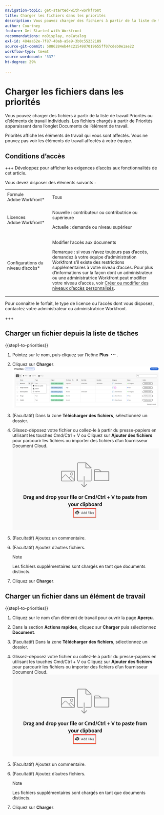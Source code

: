 ```yaml
---
navigation-topic: get-started-with-workfront
title: Charger les fichiers dans les priorités
description: Vous pouvez charger des fichiers à partir de la liste de travail Priorités ou d’éléments de travail individuels. Les fichiers chargés à partir de Priorités apparaissent dans l’onglet Documents de l’élément de travail.
author: Courtney
feature: Get Started with Workfront
recommendations: noDisplay, noCatalog
exl-id: 484aa52e-7f87-40ab-a5e9-3b0c55232189
source-git-commit: b886284eb44c2154987019655ff07cdeb0e1ae22
workflow-type: tm+mt
source-wordcount: '337'
ht-degree: 29%

---
```


# Charger les fichiers dans les priorités

Vous pouvez charger des fichiers à partir de la liste de travail Priorités ou d’éléments de travail individuels. Les fichiers chargés à partir de Priorités apparaissent dans l’onglet Documents de l’élément de travail.

Priorités affiche les éléments de travail qui vous sont affectés. Vous ne pouvez pas voir les éléments de travail affectés à votre équipe.

## Conditions d’accès

+++ Développez pour afficher les exigences d’accès aux fonctionnalités de cet article.

Vous devez disposer des éléments suivants :

<table style="table-layout:auto"> 
 <col> 
 <col> 
 <tbody> 
  <tr> 
   <td role="rowheader">Formule Adobe Workfront*</td> 
   <td> <p> Tous</p> </td> 
  </tr> 
  <tr> 
   <td role="rowheader">Licences Adobe Workfront*</td> 
   <td> 
   <p>Nouvelle : contributeur ou contributrice ou supérieure</p> 
   <p>Actuelle : demande ou niveau supérieur</p> </td> 
  </tr> 
  <tr> 
   <td role="rowheader">Configurations du niveau d’accès*</td> 
   <td> <p>Modifier l’accès aux documents</p> <p>Remarque : si vous n’avez toujours pas d’accès, demandez à votre équipe d’administration Workfront s’il existe des restrictions supplémentaires à votre niveau d’accès. Pour plus d’informations sur la façon dont un administrateur ou une administratrice Workfront peut modifier votre niveau d’accès, voir <a href="../../administration-and-setup/add-users/configure-and-grant-access/create-modify-access-levels.md" class="MCXref xref">Créer ou modifier des niveaux d’accès personnalisés</a>.</p> </td> 
  </tr> 
 </tbody> 
</table>

Pour connaître le forfait, le type de licence ou l’accès dont vous disposez, contactez votre administrateur ou administratrice Workfront.

+++

## Charger un fichier depuis la liste de tâches

{{step1-to-priorities}}

1. Pointez sur le nom, puis cliquez sur l’icône **Plus** ![Plus](assets/more-icon.png).
1. Cliquez sur **Charger**.
   ![Mise à jour, consignation de l’heure et chargement](assets/update-log-upload.png)
1. (Facultatif) Dans la zone **Télécharger des fichiers**, sélectionnez un dossier.
1. Glissez-déposez votre fichier ou collez-le à partir du presse-papiers en utilisant les touches Cmd/Ctrl + V
ou
Cliquez sur **Ajouter des fichiers** pour parcourir les fichiers ou importer des fichiers d’un fournisseur Document Cloud.
   ![Ajouter des fichiers](assets/add-files.png)
1. (Facultatif) Ajoutez un commentaire.
1. (Facultatif) Ajoutez d’autres fichiers.

   >[!NOTE]
   >
   >Les fichiers supplémentaires sont chargés en tant que documents distincts.
1. Cliquez sur **Charger**.

## Charger un fichier dans un élément de travail

{{step1-to-priorities}}

1. Cliquez sur le nom d’un élément de travail pour ouvrir la page **Aperçu**.
1. Dans la section **Actions rapides**, cliquez sur **Charger** puis sélectionnez **Document**.
1. (Facultatif) Dans la zone **Télécharger des fichiers**, sélectionnez un dossier.
1. Glissez-déposez votre fichier ou collez-le à partir du presse-papiers en utilisant les touches Cmd/Ctrl + V
ou
Cliquez sur **Ajouter des fichiers** pour parcourir les fichiers ou importer des fichiers d’un fournisseur Document Cloud.
   ![Ajouter des fichiers](assets/add-files.png)
1. (Facultatif) Ajoutez un commentaire.
1. (Facultatif) Ajoutez d’autres fichiers.

   >[!NOTE]
   >
   >Les fichiers supplémentaires sont chargés en tant que documents distincts.
1. Cliquez sur **Charger**.

